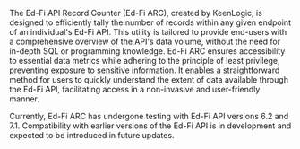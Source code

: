 The Ed-Fi API Record Counter (Ed-Fi ARC), created by KeenLogic, is designed to efficiently tally the number of records within any given endpoint of an individual's Ed-Fi API. This utility is tailored to provide end-users with a comprehensive overview of the API's data volume, without the need for in-depth SQL or programming knowledge. Ed-Fi ARC ensures accessibility to essential data metrics while adhering to the principle of least privilege, preventing exposure to sensitive information. It enables a straightforward method for users to quickly understand the extent of data available through the Ed-Fi API, facilitating access in a non-invasive and user-friendly manner.

Currently, Ed-Fi ARC has undergone testing with Ed-Fi API versions 6.2 and 7.1. Compatibility with earlier versions of the Ed-Fi API is in development and expected to be introduced in future updates.
